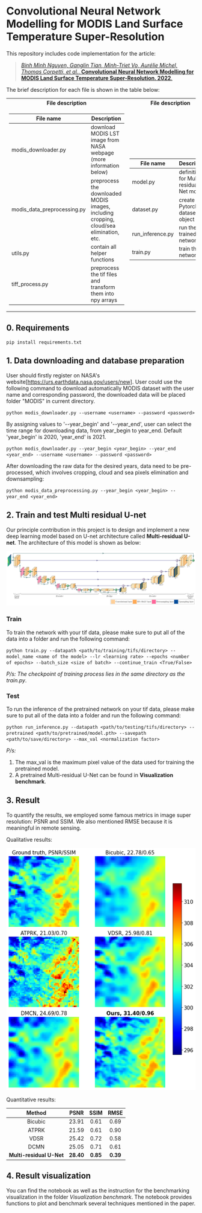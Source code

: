 
# Convolutional Neural Network Modelling for MODIS Land Surface Temperature Super-Resolution
This repository includes code implementation for the article:
> [*Binh Minh Nguyen, Ganglin Tian, Minh-Triet Vo, Aurélie Michel, Thomas Corpetti, et al.*. **Convolutional Neural Network Modelling for MODIS Land Surface Temperature Super-Resolution. 2022**.](https://hal.archives-ouvertes.fr/hal-03580148)

The brief description for each file is shown in the table below:

<table>
<tr><th>File description </th><th>File description</th></tr>
<tr><td>

| File name | Description |
|-----------|-------------|
|modis_downloader.py|download MODIS LST image from NASA webpage (more information below)|
|modis_data_preprocessing.py|preprocess the downloaded MODIS images, including cropping, cloud/sea elimination, etc.|
|utils.py|contain all helper functions|
|tiff_process.py|preprocess the tif files and transform them into npy arrays|

</td><td>

| File name | Description |
|-----------|-------------|
|model.py|definition for Multi-residual U-Net model|
|dataset.py|create Pytorch dataset object|
|run_inference.py|run the trained network|
|train.py|train the network|

</td></tr> </table>

## 0. Requirements

```
pip install requirements.txt
```

## 1. Data downloading and database preparation
User should firstly register on NASA's website[https://urs.earthdata.nasa.gov/users/new]. 
User could use the following command to download automatically MODIS dataset with the user name and corresponding password, the downloaded data will be placed folder "MODIS" in current directory.
```
python modis_downloader.py --username <username> --password <password> 
```

By assigning values to '--year_begin' and '--year_end', user can select the time range for downloading data, from year_begin to year_end. Default 'year_begin' is 2020, 'year_end' is 2021.
```
python modis_downloader.py --year_begin <year_begin> --year_end <year_end> --username <username> --password <password> 
```

After downloading the raw data for the desired years, data need to be pre-processed, which involves cropping, cloud and sea pixels elimination and downsampling:
```
python modis_data_preprocessing.py --year_begin <year_begin> --year_end <year_end>
```

## 2. Train and test **Multi residual U-net**

Our principle contribution in this project is to design and implement a new deep learning model based on U-net architecture called **Multi-residual U-net**. The architecture of this model is shown as below:

![MRUnet](images/unet_ushape_ver2_legends_annotated_final-1.png)

### Train
To train the network with your tif data, please make sure to put all of the data into a folder and run the following command:

```
python train.py --datapath <path/to/training/tifs/directory> --model_name <name of the model> --lr <learning rate> --epochs <number of epochs> --batch_size <size of batch> --continue_train <True/False>
```
*P/s: The checkpoint of training process lies in the same directory as the train.py*.

### Test
To run the inference of the pretrained network on your tif data, please make sure to put all of the data into a folder and run the following command:

```
python run_inference.py --datapath <path/to/testing/tifs/directory> --pretrained <path/to/pretrained/model.pth> --savepath <path/to/save/directory> --max_val <normalization factor>
```
*P/s:*
1. The max_val is the maximum pixel value of the data used for training the pretrained model.
2. A pretrained Multi-residual U-Net can be found in **Visualization benchmark**.

## 3. Result

To quantify the results, we employed some famous metrics in image super resolution: PSNR and SSIM. We also mentioned RMSE because it is meaningful in remote sensing.

Qualitative results:

![Results](images/index_3800jet.png)

Quantitative results:

| Method                     | PSNR    | SSIM | RMSE |
|:--------------------------:|:-------:|:----:|:----:|
|  Bicubic                   |  23.91  | 0.61 | 0.69 |
|  ATPRK                     |  21.59  | 0.61 | 0.90 |
|  VDSR                      |  25.42  | 0.72 | 0.58 |
|  DCMN                      |  25.05  | 0.71 | 0.61 |
|  **Multi-residual U-Net**  |  **28.40**  | **0.85** | **0.39** | **(ours)**

## 4. Result visualization

You can find the notebook as well as the instruction for the benchmarking visualization in the folder *Visualization benchmark*. The notebook provides functions to plot and benchmark several techniques mentioned in the paper.


